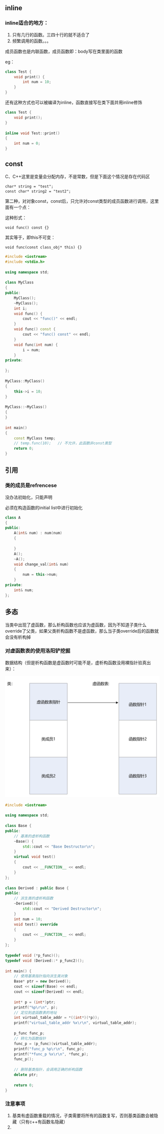 ## inline

### inline适合的地方：

1. 只有几行的函数。三四十行的就不适合了
2. 频繁调用的函数。。。

成员函数也是内联函数，成员函数即：body写在类里面的函数

eg：

```C++
class Test {
	void print() {
		int num = 10;
	}
}
```

还有这种方式也可以被编译为inline，函数直接写在类下面并用inline修饰

```c++
class Test {
	void print();
}

inline void Test::print()
{
	int num = 0;
}
```

## const

C、C++这里是变量会分配内存，不是常数，但是下面这个情况是存在代码区

```
char* string = "test";
const char* string2 = "test2";
```

第二种，对对象const，const后，只允许对const类型的成员函数进行调用，这里面有一个点：

这种形式：

```
void func() const {}
```

其实等于，即this不可变：

```
void func(const class_obj* this) {}
```



```c++
#include <iostream>
#include <stdio.h>

using namespace std;

class MyClass
{
public:
	MyClass();
	~MyClass();
	int i;
	void func() {
		cout << "func()" << endl;
	}
	void func() const {
		cout << "func() const" << endl;
	}
	void func(int num) {
		i = num;
	}
private:

};

MyClass::MyClass()
{
	this->i = 10;
}

MyClass::~MyClass()
{
}

int main()
{
	const MyClass temp;
	// temp.func(10);	// 不允许，此函数非const类型
	return 0;
}
```



## 引用

### 类的成员是refrencese

没办法初始化，只能声明

必须在构造函数的initial list中进行初始化

```c++
class A
{
public:
    A(int& num) : num(num)
    {

    }
    A();
	~A();
    void change_val(int& num)
    {
        num = this->num;
    }
private:
    int& num;
};
```





## 多态

当类中出现了虚函数，那么析构函数也应该为虚函数，因为不知道子类什么override了父类，如果父类析构函数不是虚函数，那么当子类override后的函数就会没有析构掉 

### 对虚函数表的使用洛阳铲挖掘

数据结构（但是析构函数是虚函数时可能不是，虚析构函数没用裸指针验真出来）：

![image-20240123164056745](学习文档.assets/image-20240123164056745.png)

```c++
#include <iostream>

using namespace std;

class Base {
public:
    // 基类的虚析构函数
    ~Base() {
        std::cout << "Base Destructor\n";
    }
    virtual void test()
    {
        cout << __FUNCTION__ << endl;
    }
};

class Derived : public Base {
public:
    // 派生类的虚析构函数
    ~Derived(){
        std::cout << "Derived Destructor\n";
    }
    int num = 10;
    void test() override
    {
        cout << __FUNCTION__ << endl;
    }
};

typedef void (*p_func)();
typedef void (Derived::* p_func2)();

int main() {
    // 使用基类指针指向派生类对象
    Base* ptr = new Derived();
    cout << sizeof(Base) << endl;
    cout << sizeof(Derived) << endl;

    int* p = (int*)ptr;
    printf("%p\r\n", p);
    // 定位到虚函数表的地址
    int virtual_table_addr = *((int*)(*p));
    printf("virtual_table_addr %x\r\n", virtual_table_addr);

    p_func func_p;
    // 转化为函数指针
    func_p = (p_func)(virtual_table_addr);
    printf("func_p %p\r\n", func_p);
    printf("*func_p %x\r\n", *func_p);
    func_p();

    // 删除基类指针，会调用正确的析构函数
    delete ptr;

    return 0;
}
```

### 注意事项

1. 基类有虚函数重载的情况，子类需要将所有的函数复写，否则基类函数会被隐藏（只有c++有函数名隐藏）
2. 
